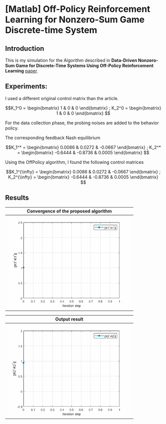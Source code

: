 # [Matlab] Off-Policy Reinforcement Learning for Nonzero-Sum Game Discrete-time System

## Introduction
This is my simulation for the Algorithm described in **Data-Driven Nonzero-Sum Game for Discrete-Time Systems Using Off-Policy Reinforcement Learning** [paper](https://ieeexplore.ieee.org/document/8933509).

## Experiments:
I used a different original control matrix than the article. 
```math
K_1^0 =    \begin{bmatrix}
 1 & 0 & 0
    \end{bmatrix}
;
K_2^0 =    \begin{bmatrix}
 1 & 0 & 0
    \end{bmatrix}

```

For the data collection phase, the probing noises are added to the behavior policy.

The corresponding feedback Nash equilibrium
```math
K_1^* =    \begin{bmatrix}
0.0086 & 0.0272 & -0.0667
    \end{bmatrix}
;
K_2^* =    \begin{bmatrix}
 -0.6444 & -0.8736 & 0.0005
    \end{bmatrix}

```

Using the OffPolicy algorithm, I found the following control matrices
```math
K_1^{\infty} =    \begin{bmatrix}
0.0086 & 0.0272 & -0.0667
    \end{bmatrix}
;
K_2^{\infty} =    \begin{bmatrix}
 -0.6444 & -0.8736 & 0.0005
    \end{bmatrix}

```

## Results
| Convergence of the proposed algorithm        |
| ------------- |
| <img src="./Gif/K1.gif" alt="drawing" width="400"/>      | 

| Output result       |
| ------------- |
| <img src="./Gif/K2.gif" alt="drawing" width="400"/>      | 
